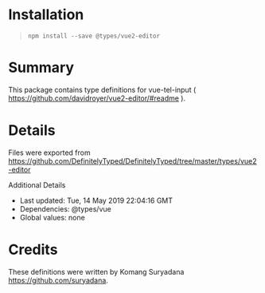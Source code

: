 # Installation
> `npm install --save @types/vue2-editor`

# Summary
This package contains type definitions for vue-tel-input ( https://github.com/davidroyer/vue2-editor/#readme ).

# Details
Files were exported from https://github.com/DefinitelyTyped/DefinitelyTyped/tree/master/types/vue2-editor

Additional Details
 * Last updated: Tue, 14 May 2019 22:04:16 GMT
 * Dependencies: @types/vue
 * Global values: none

# Credits
These definitions were written by Komang Suryadana <https://github.com/suryadana>.
